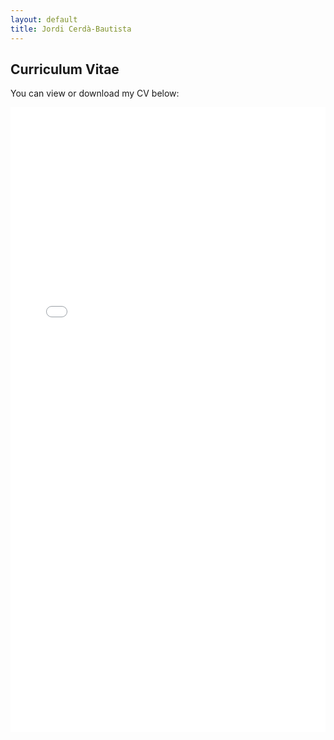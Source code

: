 ```yaml
---
layout: default
title: Jordi Cerdà-Bautista
---
```


<section class="sections">
<h1>Curriculum Vitae</h1>
<p>You can view or download my CV below:</p>

<embed src="/assets/cv.pdf" type="application/pdf" width="100%" height="1000px" />

</section>
